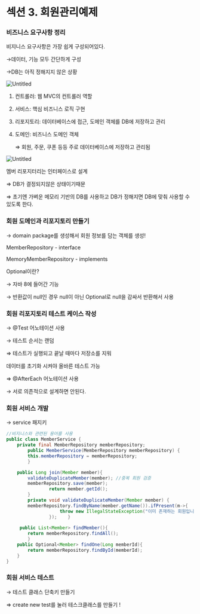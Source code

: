 # 섹션 3. 회원관리예제

### 비즈니스 요구사항 정리

비지니스 요구사항은 가장 쉽게 구성되어있다.

→데이터, 기능 모두 간단하게 구성

→DB는 아직 정해지지 않은 상황

![Untitled](%E1%84%89%E1%85%A6%E1%86%A8%E1%84%89%E1%85%A7%E1%86%AB%203%20%E1%84%92%E1%85%AC%E1%84%8B%E1%85%AF%E1%86%AB%E1%84%80%E1%85%AA%E1%86%AB%E1%84%85%E1%85%B5%E1%84%8B%E1%85%A8%E1%84%8C%E1%85%A6%20c192eb0dd22e41cfadfb9953c571cd04/Untitled.png)

1. 컨트롤러: 웹 MVC의 컨트롤러 역할 
2. 서비스: 핵심 비즈니스 로직 구현 
3. 리포지토리: 데이터베이스에 접근, 도메인 객체를 DB에 저장하고 관리 
4. 도메인: 비즈니스 도메인 객체
    
    ⇒ 회원, 주문, 쿠폰 등등 주로 데이터베이스에 저장하고 관리됨
    

![Untitled](%E1%84%89%E1%85%A6%E1%86%A8%E1%84%89%E1%85%A7%E1%86%AB%203%20%E1%84%92%E1%85%AC%E1%84%8B%E1%85%AF%E1%86%AB%E1%84%80%E1%85%AA%E1%86%AB%E1%84%85%E1%85%B5%E1%84%8B%E1%85%A8%E1%84%8C%E1%85%A6%20c192eb0dd22e41cfadfb9953c571cd04/Untitled%201.png)

멤버 리포지터리는 인터페이스로 설계

⇒ DB가 결정되지않은 상태이기때문

⇒ 초기엔 가벼운 메모리 기반의 DB를 사용하고 DB가 정해지면 DB에 맞춰 사용할 수 있도록 한다.

### 회원 도메인과 리포지토리 만들기

→ domain package를 생성해서 회원 정보를 담는 객체를 생성!

MemberRepository - interface

MemoryMemberRepository - implements

Optional이란? 

→ 자바 8에 들어간 기능 

→ 반환값이 null인 경우 null이 아닌 Optional로 null을 감싸서 반환해서 사용

### 회원 리포지토리 테스트 케이스 작성

→ @Test 어노테이션 사용

→ 테스트 순서는 랜덤

⇒ 테스트가 실행되고 끝날 때마다 저장소를 지워

데이터를 초기화 시켜야 올바른 테스트 가능

⇒ @AfterEach 어노테이션 사용

→ 서로 의존적으로 설계하면 안된다.

### 회원 서비스 개발

→ service 패지키

```java
//비지니스와 관련된 용어를 사용
public class MemberService {
    private final MemberRepository memberRepository;      
		public MemberService(MemberRepository memberRepository) {
        this.memberRepository = memberRepository;    
		}     

    public Long join(Member member){
        validateDuplicateMember(member); //중복 회원 검증
        memberRepository.save(member);        
				return member.getId();    
		}     
		private void validateDuplicateMember(Member member) {
        memberRepository.findByName(member.getName()).ifPresent(m->{
					throw new IllegalStateException("이미 존재하는 회원입니다.");                
				});    }     
 
	 public List<Member> findMember(){
        return memberRepository.findAll();    
		}    
	public Optional<Member> findOne(Long memberId){
        return memberRepository.findById(memberId);    
	}
}

```

### 회원 서비스 테스트

→ 테스트 클래스 단축키 만들기

⇒ create new test를 눌러 테스크클래스를 만들기 !

